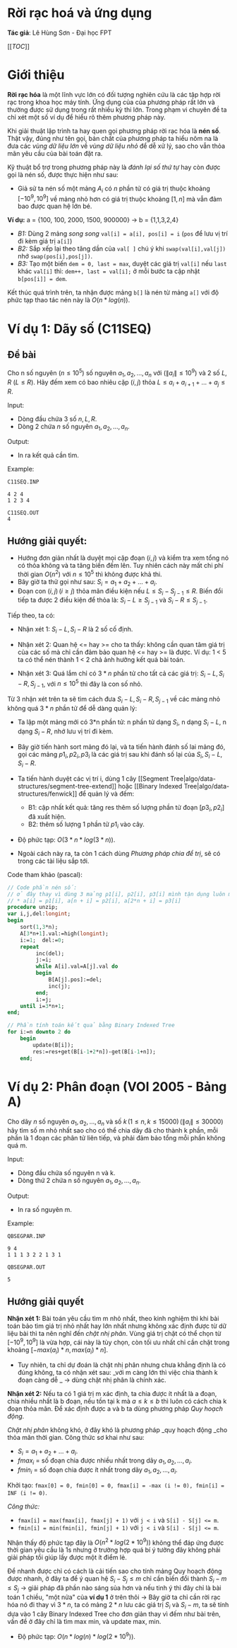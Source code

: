 # Rời rạc hoá và ứng dụng

**Tác giả**: Lê Hùng Sơn - Đại học FPT

[[_TOC_]]

# Giới thiệu

**Rời rạc hóa** là một lĩnh vực lớn có đối tượng nghiên cứu là các tập hợp rời rạc trong khoa học máy tính. Ứng dụng của của phương pháp rất lớn và thường được sử dụng trong rất nhiều kỳ thi lớn. Trong phạm vi chuyên đề ta chỉ xét một số ví dụ để hiểu rõ thêm phương pháp này.

Khi giải thuật lập trình ta hay quen gọi phương pháp rời rạc hóa là **nén số**. Thật vậy, đúng như tên gọi, bản chất của phương pháp ta hiểu nôm na là đưa các _vùng dữ liệu lớn_ về _vùng dữ liệu nhỏ_ để dễ xử lý, sao cho vẫn thỏa mãn yêu cầu của bài toán đặt ra.


Kỹ thuật bổ trợ trong phương pháp này là _đánh lại số thứ tự_ hay còn được gọi là nén số, được thực hiện như sau:

*  Giả sử ta nén số một mảng $A_i$ có $n$ phần tử có giá trị thuộc khoảng $[-10^9, 10^9]$ về mảng nhỏ hơn có giá trị thuộc khoảng $[1, n]$ mà vẫn đảm bao được quan hệ lớn bé.

**Ví dụ:** a = {100, 100, 2000, 1500, 900000} → b = {1,1,3,2,4}

*   _B1:_ Dùng 2 mảng _song song_ `val[i] = a[i], pos[i] = i` (`pos` để lưu vị trí đi kèm giá trị `a[i]`)
*   _B2:_ Sắp xếp lại theo tăng dần của `val[ ]` chú ý khi `swap(val[i],val[j])` nhớ `swap(pos[i],pos[j])`.
*   _B3:_ Tạo một biến `dem = 0, last = max`, duyệt các giá trị `val[i]` nếu `last` khác `val[i]` thì: `dem++, last = val[i];` ở mỗi bước ta cập nhật `b[pos[i]] = dem`.

Kết thúc quá trình trên, ta nhận được mảng `b[]` là nén từ mảng `a[]` với độ phức tạp thao tác nén này là $O(n*log(n))$.

 
# Ví dụ 1: Dãy số (C11SEQ)

## Đề bài

Cho n số nguyên $(n \le 10^5)$ số nguyên $a_1, a_2, \dots, a_n$ với $(\|a_i\| \le 10^9)$ và 2 số $L$, $R$ $(L \le R)$. Hãy đếm xem có bao nhiêu cặp $(i, j)$ thỏa $L \le a_i + a_{i+1} +... + a_j \le R$.

Input:

*   Dòng đầu chứa 3 số $n, L, R$.
*   Dòng 2 chứa $n$ số nguyên $a_1, a_2, \dots, a_n$.

Output:

*   In ra kết quả cần tìm.

Example:

```
C11SEQ.INP

4 2 4
1 2 3 4

C11SEQ.OUT
4
```

## Hướng giải quyết:

*   Hướng đơn giản nhất là duyệt mọi cặp đoạn $(i,j)$ và kiểm tra xem tổng nó có thỏa không và ta tăng biến đếm lên. Tuy nhiên cách này mất chi phí thời gian $O(n^2)$ với $n \le 10^5$ thì không được khả thi.
*   Bây giờ ta thử gọi như sau: $S_i = a_1 + a_2 + \dots + a_i$.
*   Đoạn con $(i,j) \, (i \ge j)$ thỏa mãn điều kiện nếu $L \le S_i - S_{j-1} \le R$. Biến đổi tiếp ta được 2 điều kiện để thỏa là:  $S_i - L \ge S_{j-1}$ và $S_i - R \le S_{j-1}$.

Tiếp theo, ta có:

* Nhận xét 1: $S_i - L, \, S_i - R$ là 2 số cố định.
* Nhận xét 2: Quan hệ <= hay >= cho ta thấy: không cần quan tâm giá trị của các số mà chỉ cần đảm bảo quan hệ <= hay >= là được. Ví dụ: 1 < 5 ta có thể nén thành 1 < 2 chả ảnh hưởng kết quả bài toán.

* Nhận xét 3: Quá lắm chỉ có $3*n$ phần tử cho tất cả các giá trị: $S_i - L, S_i - R, S_{j-1}$, với $n \le 10^5$ thì đây là con số nhỏ.

Từ 3 nhận xét trên ta sẽ tìm cách đưa $S_i - L, S_i - R, S_{j-1}$ về các mảng nhỏ không quá $3*n$ phần tử để dễ dàng quản lý:

*   Ta lập một mảng mới có 3*n phần tử: n phần tử dạng $S_i$, n dạng $S_i - L$, n dạng $S_i - R$, nhớ lưu vị trí đi kèm.
*   Bây giờ tiến hành sort mảng đó lại, và ta tiến hành đánh số lai mảng đó, gọi các mảng $p1_i, p2_i, p3_i$ là các giá trị sau khi đánh số lại của $S_i, S_i - L, S_i - R$.
*   Ta tiến hành duyệt các vị trí i, dùng 1 cây [[Segment Tree|algo/data-structures/segment-tree-extend]] hoặc [[Binary Indexed Tree|algo/data-structures/fenwick]] để quản lý và đếm:

    * B1: cập nhất kết quả: tăng res thêm số lượng phần tử đoạn $[p3_i, p2_i]$ đã xuất hiện.
    * B2: thêm số lượng 1 phần tử $p1_i$ vào cây.



*   Độ phức tạp: $O(3 * n * log(3 * n))$.
*   Ngoài cách này ra, ta còn 1 cách dùng _Phương pháp chia để trị_, sẽ có trong các tài liệu sắp tới.

Code tham khảo (pascal):

```pascal
// Code phần nén số: 
// ở đây thay vì dùng 3 mảng p1[i], p2[i], p3[i] mình tận dụng luôn mảng a:
// * a[i] = p1[i], a[n + i] = p2[i], a[2*n + i] = p3[i]
procedure unzip;
var i,j,del:longint;
begin
    sort(1,3*n);
    A[3*n+1].val:=high(longint);
    i:=1;  del:=0;
    repeat
         inc(del);
         j:=i;
         while A[i].val=A[j].val do
         begin
             B[A[j].pos]:=del;
             inc(j);
         end;
         i:=j;
    until i=3*n+1;
end;

// Phần tính toán kết quả bằng Binary Indexed Tree
for i:=n downto 2 do
    begin
        update(B[i]);
        res:=res+get(B[i-1+2*n])-get(B[i-1+n]);
    end;
```

# Ví dụ 2: Phân đoạn (VOI 2005 - Bảng A)

Cho dãy $n$ số nguyên $a_1, a_2, \dots , a_n$ và số $k \, (1 \le n, k \le 15000) \, (\|a_i\| \le 30000)$ hãy tìm số m nhỏ nhất sao cho có thể chia dãy đã cho thành k phần, mỗi phần là 1 đoạn các phân tử liên tiếp, và phải đảm bảo tổng mỗi phần không quá m.

Input:

*   Dòng đầu chứa số nguyên n và k.
*   Dòng thứ 2 chứa n số nguyên $a_1, a_2, \dots , a_n$.

Output:

*   In ra số nguyên m.

Example:

```
QBSEGPAR.INP

9 4
1 1 1 3 2 2 1 3 1

QBSEGPAR.OUT

5
```
 

## Hướng giải quyết

**Nhận xét 1:** Bài toán yêu cầu tìm m nhỏ nhất, theo kinh nghiệm thì khi bài toán bảo tìm giá trị nhỏ nhất hay lớn nhất nhưng không xác định được từ dữ liệu bài thì ta nên nghĩ đến _chặt nhị phân_. Vùng giá trị chặt có thể chọn từ $[-10^9, 10^9]$ là vừa hợp, cái này là tùy chọn, còn tối ưu nhất chỉ cần chặt trong khoảng $[-max(a_i)* n, max(a_i)*n]$.


*   Tuy nhiên, ta chỉ dự đoán là chặt nhị phân nhưng chưa khẳng định là có đúng không, ta có nhận xét sau: _với m càng lớn thì việc chia thành k đoạn càng dễ _ → dùng chặt nhị phân là chính xác.

**Nhận xét 2:** Nếu ta có 1 giá trị m xác định, ta chia được ít nhất là a đoạn, chia nhiều nhất là b đoạn, nếu tồn tại k mà $a \le k \le b$ thì luôn có cách chia k đoạn thỏa mãn. Để xác định được a và b ta dùng phương pháp _Quy hoạch động_.

_Chặt nhị phân_ không khó, ở đây khó là phương pháp _quy hoạch động _cho thỏa mãn thời gian. Công thức sơ khai như sau:

*   $S_i = a_1 + a_2 + \dots + a_i$.
*   $fmax_i$ = số đoạn chia được nhiều nhất trong dãy $a_1, a_2, \dots , a_i$.
*   $fmin_i$ = số đoạn chia được ít nhất trong dãy $a_1, a_2, \dots , a_i$.

Khởi tạo: `fmax[0] = 0, fmin[0] = 0, fmax[i] = -max (i != 0), fmin[i] = INF (i != 0)`.

_Công thức:_

*   `fmax[i] = max(fmax[i], fmax[j] + 1)` với `j < i` và `S[i] - S[j] <= m`.
*   `fmin[i] = min(fmin[i], fmin[j] + 1)` với `j < i` và `S[i] - S[j] <= m`.

Nhận thấy độ phức tạp đây là $O(n^2 * log(2 * 10^9))$ không thể đáp ứng được thời gian yêu cầu là 1s nhưng ở trường hợp quá bí ý tưởng đây không phải giải pháp tồi giúp lấy được một ít điểm lẻ.

Để nhanh được chỉ có cách là cải tiến sao cho tính mảng Quy hoạch động được nhanh, ở đây ta để ý quan hệ $S_i - S_j \le m$ chỉ cần biến đổi thành $S_i - m \le S_j$ → giải pháp đã phần nào sáng sủa hơn và nếu tinh ý thì đây chỉ là bài toán 1 chiều, "một nửa" của **ví dụ 1** ở trên thôi → Bây giờ ta chỉ cần rời rạc hóa nó đi thay vì $3 * n$, ta có mảng $2 * n$ lưu các giá trị $S_i$ và $S_i - m$, ta sẽ tính dựa vào 1 cây Binary Indexed Tree cho đơn giản thay vì đếm như bài trên, vấn đề ở đây chỉ là tìm max min, và update max, min.



*   Độ phức tạp: $O(n * log(n) * log(2 * 10^9))$.
